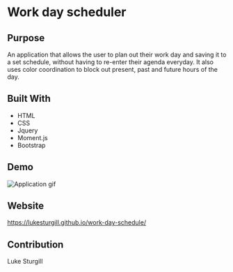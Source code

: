 # Work day scheduler

## Purpose
An application that allows the user to plan out their work day and saving it to a set schedule, without having to re-enter their agenda everyday. It also uses 
color coordination to block out present, past and future hours of the day.

## Built With
* HTML
* CSS
* Jquery
* Moment.js
* Bootstrap

## Demo
![Application gif](https://github.com/Lukesturgill/work-day-scheduler/blob/main/assets/Work%20Day%20Scheduler.gif?raw=true)

## Website
https://lukesturgill.github.io/work-day-schedule/

## Contribution
Luke Sturgill